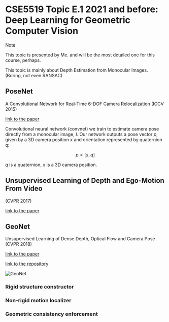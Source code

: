 # CSE5519 Topic E.1 2021 and before: Deep Learning for Geometric Computer Vision

> [!NOTE]
>
> This topic is presented by Me. and will be the most detailed one for this course, perhaps.

This topic is mainly about Depth Estimation from Monocular Images. (Boring, not even RANSAC)

## PoseNet

A Convolutional Network for Real-Time 6-DOF Camera Relocalization (ICCV 2015)

[link to the paper](https://arxiv.org/pdf/1505.07427)

Convolutional neural network (convnet) we train to estimate camera pose directly
from a monocular image, $I$. Our network outputs a pose
vector $p$, given by a 3D camera position $x$ and orientation
represented by quaternion q:

$$
p = [x, q]
$$

$q$ is a quaternion, $x$ is a 3D camera position.

## Unsupervised Learning of Depth and Ego-Motion From Video

(CVPR 2017)

[link to the paper](https://openaccess.thecvf.com/content_cvpr_2017/papers/Zhou_Unsupervised_Learning_of_CVPR_2017_paper.pdf)

## GeoNet

Unsupervised Learning of Dense Depth, Optical Flow and Camera Pose (CVPR 2018)

[link to the paper](https://openaccess.thecvf.com/content_cvpr_2018/papers/Yin_GeoNet_Unsupervised_Learning_CVPR_2018_paper.pdf)

[link to the repository](https://github.com/yzcjtr/GeoNet)

![GeoNet](https://notenextra.trance-0.com/CSE5519/GeoNet.jpg)

### Rigid structure constructor

### Non-rigid motion localizer

### Geometric consistency enforcement
